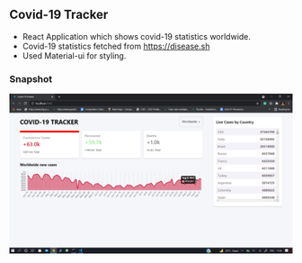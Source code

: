 ## Covid-19 Tracker

- React Application which shows covid-19 statistics worldwide.
- Covid-19 statistics fetched from https://disease.sh
- Used Material-ui for styling.

### Snapshot

<img src="Covid-19 Tracker.png" width="600" />
